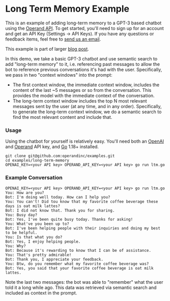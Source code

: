 # Long Term Memory Example

This is an example of adding long-term memory to a GPT-3 based chatbot using the [Operand API](https://operand.ai). To get started, you'll need to sign up for an account and get an API Key (Settings -> API Keys). If you have any questions or feedback items, feel free to [send us an email](mailto:support@operand.ai).

This example is part of larger [blog post](https://operand.ai/blog/long-term-memory).

In this demo, we take a basic GPT-3 chatbot and use semantic search to add "long-term memory" to it, i.e. referencing past messages to allow the bot to reference previous conversations it's had with the user. Specifically, we pass in two "context windows" into the prompt:

- The first context window, the immediate context window, includes the content of the last ~5 messages or so from the conversation. This provides the model with the immediate context of the conversation.
- The long-term context window includes the top N most relevant messages sent by the user (at any time, and in any order). Specifically, to generate the long-term context window, we do a semantic search to find the most relevant content and include that.

### Usage

Using the chatbot for yourself is relatively easy. You'll need both an [OpenAI](https://openai.com) and [Operand](https://operand.ai) API key, and [Go](https://golang.org) 1.18+ installed.

```
git clone git@github.com:operandinc/examples.git
cd examples/long-term-memory
OPENAI_KEY=<your API key> OPERAND_API_KEY=<your API key> go run ltm.go
```

### Example Conversation

```
OPENAI_KEY=<your API key> OPERAND_API_KEY=<your API key> go run ltm.go
You: How are you?
Bot: I'm doing well today. How can I help you?
You: You can't! Did tou know that my favorite coffee beverage these days is oat milk lattes?
Bot: I did not know that. Thank you for sharing.
You: Busy day?
Bot: Yes, I've been quite busy today. Thanks for asking!
You: What've you been up to?
Bot: I've been helping people with their inquiries and doing my best to be helpful.
You: Is that what you do?
Bot: Yes, I enjoy helping people.
You: Why?
Bot: Because it's rewarding to know that I can be of assistance.
You: That's pretty admirable!
Bot: Thank you, I appreciate your feedback.
You: Btw, do you remember what my favorite coffee beverage was?
Bot: Yes, you said that your favorite coffee beverage is oat milk lattes.
```

Note the last two messages: the bot was able to "remember" what the user told it a long while ago. This data was retrieved via semantic search and included as context in the prompt.
